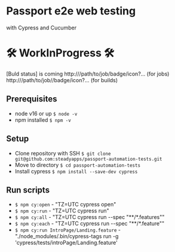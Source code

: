 # Passport e2e web testing 
with Cypress and Cucumber

# :hammer_and_wrench: WorkInProgress :hammer_and_wrench:

[Buld status] is coming
http://<jenkinsroot>/path/to/job/badge/icon?... (for jobs)
http://<jenkinsroot>/path/to/job/<buildNumber>/badge/icon?... (for builds)

## Prerequisites
- node v16 or up `$ node -v`
- npm installed `$ npm -v`

## Setup
- Clone repository with SSH `$ git clone git@github.com:steadyapps/passport-automation-tests.git`
- Move to directory `$ cd passport-automation-tests`
- Install cypress `$ npm install --save-dev cypress`

## Run scripts
- `$ npm cy:open` - "TZ=UTC cypress open"
- `$ npm cy:run` - "TZ=UTC cypress run"
- `$ npm cy:all` - "TZ=UTC cypress run --spec \"**/*.features\""
- `$ npm cy:each` - "TZ=UTC cypress run --spec \"**/*.feature\""
- `$ npm cy:run IntroPage/Landing.feature` - "./node_modules/.bin/cypress-tags run -g 'cypress/tests/introPage/Landing.feature'
